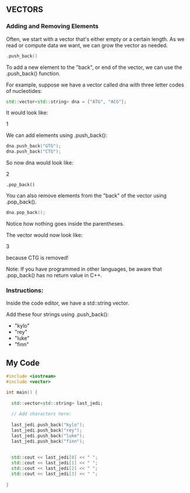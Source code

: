 ## VECTORS

### Adding and Removing Elements

Often, we start with a vector that's either empty or a certain length. As we read or compute data we want, we can grow the vector as needed.
```c++
.push_back()
```
To add a new element to the "back", or end of the vector, we can use the .push_back() function.

For example, suppose we have a vector called dna with three letter codes of nucleotides:
```c++
std::vector<std::string> dna = {"ATG", "ACG"};
```
It would look like:

1

We can add elements using .push_back():
```c++
dna.push_back("GTG");
dna.push_back("CTG");
```
So now dna would look like:

2
```
.pop_back()
```
You can also remove elements from the "back" of the vector using .pop_back().
```c++
dna.pop_back();
```
Notice how nothing goes inside the parentheses.

The vector would now look like:

3

because CTG is removed!

Note: If you have programmed in other languages, be aware that .pop_back() has no return value in C++.

### Instructions:
Inside the code editor, we have a std::string vector.

Add these four strings using .push_back():

* "kylo"
* "rey"
* "luke"
* "finn"

## My Code
```c++
#include <iostream>
#include <vector>

int main() {
  
  std::vector<std::string> last_jedi;
  
  // Add characters here:
  
  last_jedi.push_back("kylo");
  last_jedi.push_back("rey");
  last_jedi.push_back("luke");
  last_jedi.push_back("finn");
  
  
  std::cout << last_jedi[0] << " ";
  std::cout << last_jedi[1] << " ";
  std::cout << last_jedi[2] << " ";
  std::cout << last_jedi[3] << " ";
  
}
```
